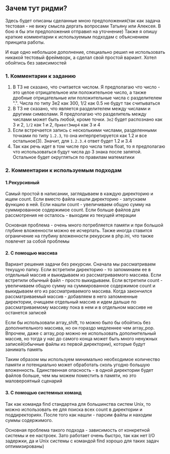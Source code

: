 ## Зачем тут ридми?

Здесь будет описаны сделанные мною предположения(так как задача тестовая - не вижу смысла дергать вопросами Татьяну или Алексея. В бою я бы эти предположения отправил на уточнение)
Также я опишу краткие комментарии к используемым подходам с объяснением принципа работы.

И еще одно небольшое дополнение, специально решил не использовать никакой тестовый фреймворк, а сделал свой простой вариант. Хотел обойтись без зависимостей

### 1. Комментарии к заданию

1. В ТЗ не сказано, что считается числом. Я предполагаю что число - это целое отрицательное или положительное число, а также дробные отрицательные или положительные числа с разделителем ".". Числа по типу 3e2 как 300, 1/2 как 0.5 не будут так считываться
2. В ТЗ не сказано, что является разделителем между числами и другими символами. Я предполагаю что разделитель между числами может быть любой, кроме точки. `3e2` будет распознано как 3 и 2, `1/2` как 1 и 2, `Привет3мир4` как 3 и 4
3. Если встречается запись с несколькими числами, разделенными точками по типу `1.2.3`, то она интерпретируется как 1.2 и все остальное(3). Значит, для `1.2.3.4` ответ будет 1.2 и 3.4
4. Так как речь идет в том числе про числа типа float, то я предполагаю что использоваться будут числа до 3 знака после запятой. Остальное будет округляться по правилам математики

### 2. Комментарии к используемым подходам

#### 1.Рекурсивный

Самый простой в написании, заглядываем в каждую директорию и ищем count. Если вместо файла нашли директорию - запускаем функцию в ней. Если нашли count - увеличиваем общую сумму на суммированное содержимое count. Если больше файлов для рассмотрения не осталось - выходим из текущей итерации

Основная проблема - очень много потребляется памяти и при большой глубине вложенности можно ее исчерпать. Также иногда ставится ограничение на глубину вложенности рекурсии в php.ini, что также повлечет за собой проблемы

#### 2. С помощью массива

Вариант решения задачи без рекурсии. Сначала мы рассматриваем текущую папку. Если встретили директорию - то запоминаем ее в отдельный массив и выкидываем из рассматриваемого массива. Если встретили обычный файл - просто выкидываем. Если встретили count - увеличиваем общую сумму на суммированное содержимое count и выкидываем его из рассматриваемого массива. Когда закончился рассматриваемый массив - добавляем в него запомненные директории, очищаем отдельный массив и идем дальше по рассматриваемому массиву пока в нем и в отдельном массиве не останется записей

Если бы использовали array_shift, то можно было бы обойтись без дополнительного массива, но он гораздо медленнее чем array_pop. Впрочем, даже с array_pop можно не использовать дополнительный массив, но тогда у нас до самого конца может быть много ненужных записей(обычные файлы из первой директории), которые будут занимать память

Таким образом мы используем минимально необходимое количество памяти и потенциально может обработать сколь угодно большую вложенность. Единственная опасность - в одной директории будет файлов больше, чем мы можем поместить в памяти, но это маловероятный сценарий

#### 3. С помощью системных команд

Так как команда find стандартна для большинства систем Unix, то можно использовать ее для поиска всех count в директории и поддиректориях. После того как нашли - парсим файлы и находим суммы содержимого.

Основная проблема такого подхода - зависимость от конкретной системы и ее настроек. Зато работает очень быстро, так как нет I/O задержки, да и Unix системы с командой find хорошо для таких задач оптимизированы)